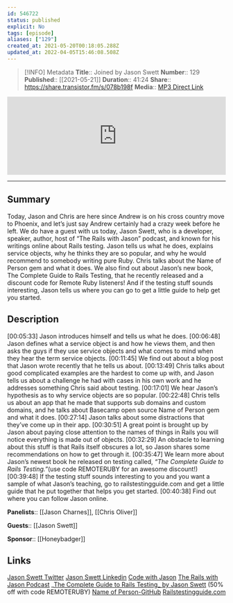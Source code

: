 ```yaml
---
id: 546722
status: published
explicit: No
tags: [episode]
aliases: ["129"]
created_at: 2021-05-20T00:18:05.288Z
updated_at: 2022-04-05T15:46:08.508Z
---
```


> [!INFO] Metadata
> **Title**:: Joined by Jason Swett
> **Number**:: 129
> **Published**:: [[2021-05-21]]
> **Duration**:: 41:24
> **Share**:: <https://share.transistor.fm/s/078b198f>
> **Media**:: [MP3 Direct Link](https://dts.podtrac.com/redirect.mp3/media.transistor.fm/078b198f/31b71764.mp3)

<iframe width="100%" height="180" frameborder="no" scrolling="no" seamless src="https://share.transistor.fm/e/078b198f/dark"></iframe>

---

## Summary

Today, Jason and Chris are here since Andrew is on his cross country move to Phoenix, and let’s just say Andrew certainly had a crazy week before he left. We do have a guest with us today, Jason Swett, who is a developer, speaker, author, host of “The Rails with Jason” podcast, and known for his writings online about Rails testing. Jason tells us what he does, explains service objects, why he thinks they are so popular, and why he would recommend to somebody writing pure Ruby. Chris talks about the Name of Person gem and what it does. We also find out about Jason’s new book, The Complete Guide to Rails Testing, that he recently released and a discount code for Remote Ruby listeners! And if the testing stuff sounds interesting, Jason tells us where you can go to get a little guide to help get you started.

## Description

[00:05:33] Jason introduces himself and tells us what he does.
[00:06:48] Jason defines what a service object is and how he views them, and then asks the guys if they use service objects and what comes to mind when they hear the term service objects.
[00:11:45] We find out about a blog post that Jason wrote recently that he tells us about.
[00:13:49] Chris talks about good complicated examples are the hardest to come up with, and Jason tells us about a challenge he had with cases in his own work and he addresses something Chris said about testing.
[00:17:01] We hear Jason’s hypothesis as to why service objects are so popular.
[00:22:48] Chris tells us about an app that he made that supports sub domains and custom domains, and he talks about Basecamp open source Name of Person gem and what it does.
[00:27:14] Jason talks about some distractions that they’ve come up in their app.
[00:30:51] A great point is brought up by Jason about paying close attention to the names of things in Rails you will notice everything is made out of objects.
[00:32:29] An obstacle to learning about this stuff is that Rails itself obscures a lot, so Jason shares some recommendations on how to get through it.
[00:35:47] We learn more about Jason’s newest book he released on testing called, _“The Complete Guide to Rails Testing.”_(use code REMOTERUBY for an awesome discount!)
[00:39:48] If the testing stuff sounds interesting to you and you want a sample of what Jason’s teaching, go to railstestingguide.com and get a little guide that he put together that helps you get started.
[00:40:38] Find out where you can follow Jason online.

**Panelists**:: [[Jason Charnes]], [[Chris Oliver]]

**Guests**:: [[Jason Swett]]

**Sponsor**:: [[Honeybadger]]

## Links

[Jason Swett Twitter](https://twitter.com/JasonSwett?ref_src=twsrc%255Egoogle%257Ctwcamp%255Eserp%257Ctwgr%255Eauthor)
[Jason Swett Linkedin](https://www.linkedin.com/in/jasonswett)
[Code with Jason](https://www.codewithjason.com/)
[The Rails with Jason Podcast](https://www.codewithjason.com/rails-with-jason-podcast/)
_[The Complete Guide to Rails Testing_ by Jason Swett](https://www.codewithjason.com/complete-guide-to-rails-testing/) (50% off with code REMOTERUBY)
[Name of Person-GitHub](https://github.com/basecamp/name_of_person)
[Railstestingguide.com](https://www.codewithjason.com/rails-testing-guide/)
